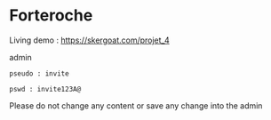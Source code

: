 # Forteroche
Living demo : https://skergoat.com/projet_4

admin 

    pseudo : invite
  
    pswd : invite123A@
    
Please do not change any content or save any change into the admin   
